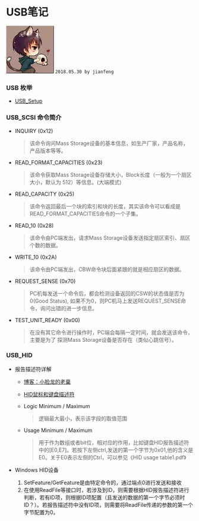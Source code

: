 # **USB笔记**
![apaki](../../apaki.jpg)
`2018.05.30 by jianfeng`

### USB 枚举
- [USB_Setup](.\USB_Standard.docx)

### USB_SCSI 命令简介
- INQUIRY (0x12)
	> 该命令询问Mass Storage设备的基本信息，如生产厂家，产品名称，产品版本等等。
- READ_FORMAT_CAPACITIES (0x23)
	> 该命令获取Mass Storage设备存储大小，Block长度（一般为一个扇区大小，默认为
512）等信息。(大端模式)
- READ_CAPACITY (0x25)
	> 该命令返回最后一个块的索引和块的长度，其实该命令可以看成是
READ_FORMAT_CAPACITIES命令的一个子集。
- READ_10 (0x28)
	> 该命令由PC端发出，请求Mass Storage设备发送指定扇区索引、扇区个数的数据。
- WRITE_10 (0x2A)
	> 该命令由PC端发出，CBW命令块后面紧跟的就是相应扇区的数据。
- REQUEST_SENSE (0x70)
	> PC机每发送一个命令后，都会检测设备返回的CSW的状态值是否为0(Good Status),
如果不为0，则PC机马上发送REQUEST_SENSE命令，询问出错的进一步信息。
- TEST_UNIT_READY (0x00)
	> 在没有其它命令进行操作时，PC端会每隔一定时间，就会发送该命令，主要是为了
探测Mass Storage设备是否存在（类似心跳信号）。

### USB_HID 
- 报告描述符详解
	- [博客：小脸龙的老巢](https://blog.csdn.net/cazicaquw/article/details/6724951)
	- [HID鼠标和键盘描述符](.\HID_Report_Descriptor.docx)

	- Logic Minimum / Maximum
		> 逻辑最大最小，表示该字段的取值范围
	- Usage Minimum / Maximum
		> 用于作为数组或者bit位，相对应的作用，比如键盘HID报告描述符中的[E0,E7]。若按下左侧ctrl,发送的第一个字节为0x01,他的含义是E0。关于E0表示左侧的Ctrl，可以参见《HID usage table1.pdf》
	
- Windows HID设备
	1. SetFeature/GetFeature是由特定命令的，通过端点0进行发送和接收
	2. 在使用ReadFile等接口时，若涉及到ID，则需要根据HID报告描述符进行判断，若有ID项，则根据ID项配置（且发送的数据的第一个字节必须时ID？）。若报告描述符中没有ID项，则需要将ReadFile传递的参数的第一个字节配置为0。
	